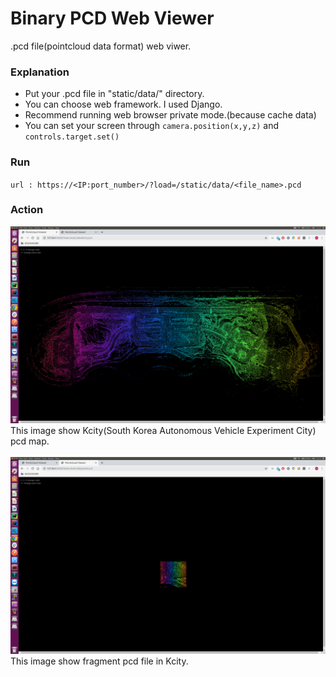 # Binary PCD Web Viewer
.pcd file(pointcloud data format) web viwer.

### Explanation
- Put your .pcd file in "static/data/" directory.
- You can choose web framework. I used Django.
- Recommend running web browser private mode.(because cache data)
- You can set your screen through `camera.position(x,y,z)` and `controls.target.set()`

### Run
`url : https://<IP:port_number>/?load=/static/data/<file_name>.pcd`


### Action
<img src="kcity.png" width="100%" height="55%">
This image show Kcity(South Korea Autonomous Vehicle Experiment City) pcd map.<br><br>

<img src="voxel.png" width="100%" height="55%">
This image show fragment pcd file in Kcity.
 
